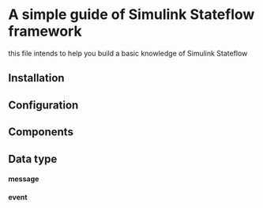 # A simple guide of Simulink Stateflow framework

this file intends to help you build a basic knowledge of Simulink Stateflow

## Installation
## Configuration
## Components
## Data type

#### 
#### message
#### event
